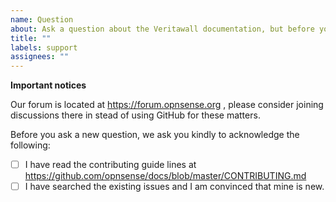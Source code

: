 ```yaml
---
name: Question
about: Ask a question about the Veritawall documentation, but before you do, please consider using our forum
title: ""
labels: support
assignees: ""
---
```


**Important notices**

Our forum is located at https://forum.opnsense.org , please consider joining discussions there in stead of using GitHub for these matters.

Before you ask a new question, we ask you kindly to acknowledge the following:

- [ ] I have read the contributing guide lines at https://github.com/opnsense/docs/blob/master/CONTRIBUTING.md
- [ ] I have searched the existing issues and I am convinced that mine is new.
